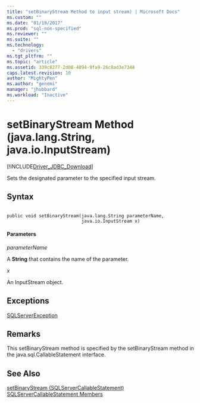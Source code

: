 ```yaml
---
title: "setBinaryStream Method to input stream) | Microsoft Docs"
ms.custom: ""
ms.date: "01/19/2017"
ms.prod: "sql-non-specified"
ms.reviewer: ""
ms.suite: ""
ms.technology: 
  - "drivers"
ms.tgt_pltfrm: ""
ms.topic: "article"
ms.assetid: 339c8277-2d08-4094-9fa9-26c8ad3e7348
caps.latest.revision: 10
author: "MightyPen"
ms.author: "genemi"
manager: "jhubbard"
ms.workload: "Inactive"
---
```

# setBinaryStream Method (java.lang.String, java.io.InputStream)
[!INCLUDE[Driver_JDBC_Download](../../../includes/driver_jdbc_download.md)]

  Sets the designated parameter to the specified input stream.  
  
## Syntax  
  
```  
  
public void setBinaryStream(java.lang.String parameterName,  
                            java.io.InputStream x)  
```  
  
#### Parameters  
 *parameterName*  
  
 A **String** that contains the name of the parameter.  
  
 *x*  
  
 An InputStream object.  
  
## Exceptions  
 [SQLServerException](../../../connect/jdbc/reference/sqlserverexception-class.md)  
  
## Remarks  
 This setBinaryStream method is specified by the setBinaryStream method in the java.sql.CallableStatement interface.  
  
## See Also  
 [setBinaryStream &#40;SQLServerCallableStatement&#41;](../../../connect/jdbc/reference/setbinarystream-sqlservercallablestatement.md)   
 [SQLServerCallableStatement Members](../../../connect/jdbc/reference/sqlservercallablestatement-members.md)  
  
  
